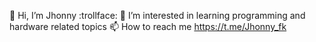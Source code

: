 👋 Hi, I’m Jhonny :trollface:
👀 I’m interested in learning programming and hardware related topics
📫 How to reach me https://t.me/Jhonny_fk
